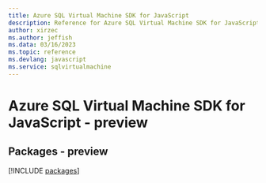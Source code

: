 ```yaml
---
title: Azure SQL Virtual Machine SDK for JavaScript
description: Reference for Azure SQL Virtual Machine SDK for JavaScript
author: xirzec
ms.author: jeffish
ms.data: 03/16/2023
ms.topic: reference
ms.devlang: javascript
ms.service: sqlvirtualmachine
---
```

# Azure SQL Virtual Machine SDK for JavaScript - preview
## Packages - preview
[!INCLUDE [packages](sql-virtual-machine-index.md)]